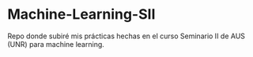 # Machine-Learning-SII
Repo donde subiré mis prácticas hechas en el curso Seminario II de AUS (UNR) para machine learning. 
